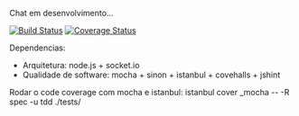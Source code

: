 Chat em desenvolvimento... 
	
[![Build Status](https://api.travis-ci.org/jefperito/chatz.png)](http://travis-ci.org/#!/jefperito/chatz)
[![Coverage Status](https://coveralls.io/repos/jefperito/chatz/badge.png)](https://coveralls.io/r/jefperito/chatz)

Dependencias: 
 - Arquitetura: node.js + socket.io
 - Qualidade de software: mocha + sinon + istanbul + covehalls + jshint


Rodar o code coverage com mocha e istanbul: 
istanbul cover _mocha -- -R spec -u tdd ./tests/